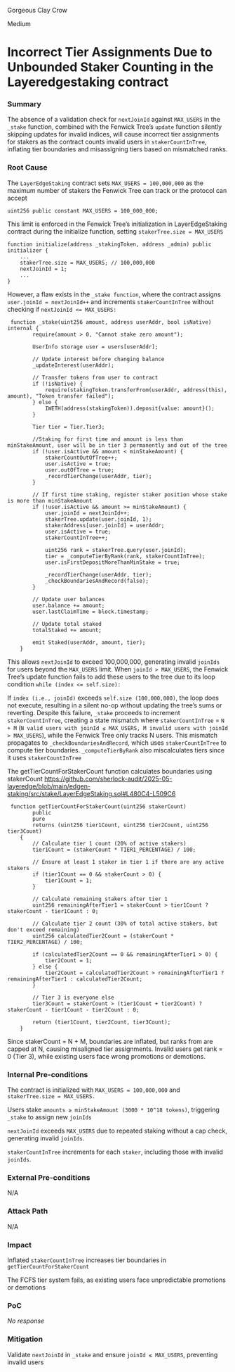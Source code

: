 Gorgeous Clay Crow

Medium

# Incorrect Tier Assignments Due to Unbounded Staker Counting in the Layeredgestaking contract

### Summary

The absence of a validation check for `nextJoinId` against `MAX_USERS` in the `_stake` function, combined with the Fenwick Tree’s `update` function silently skipping updates for invalid indices, will cause incorrect tier assignments for stakers as the contract counts invalid users in `stakerCountInTree`, inflating tier boundaries and misassigning tiers based on mismatched ranks.

### Root Cause

The `LayerEdgeStaking` contract sets `MAX_USERS = 100,000,000` as the maximum number of stakers the Fenwick Tree can track or the protocol can accept
```solidity
uint256 public constant MAX_USERS = 100_000_000;
```
This limit is enforced in the Fenwick Tree’s initialization in LayerEdgeStaking contract during the initialize function, setting `stakerTree.size = MAX_USERS`
```solidity
function initialize(address _stakingToken, address _admin) public initializer {
    ...
    stakerTree.size = MAX_USERS; // 100,000,000
    nextJoinId = 1;
    ...
}
```
However, a flaw exists in the `_stake function`, where the contract assigns `user.joinId = nextJoinId++` and increments `stakerCountInTree` without checking if `nextJoinId <= MAX_USERS:`
```solidity
 function _stake(uint256 amount, address userAddr, bool isNative) internal {
        require(amount > 0, "Cannot stake zero amount");

        UserInfo storage user = users[userAddr];

        // Update interest before changing balance
        _updateInterest(userAddr);

        // Transfer tokens from user to contract
        if (!isNative) {
            require(stakingToken.transferFrom(userAddr, address(this), amount), "Token transfer failed");
        } else {
            IWETH(address(stakingToken)).deposit{value: amount}();
        }

        Tier tier = Tier.Tier3;

        //Staking for first time and amount is less than minStakeAmount, user will be in tier 3 permanently and out of the tree
        if (!user.isActive && amount < minStakeAmount) {
            stakerCountOutOfTree++;
            user.isActive = true;
            user.outOfTree = true;
            _recordTierChange(userAddr, tier);
        }

        // If first time staking, register staker position whose stake is more than minStakeAmount
        if (!user.isActive && amount >= minStakeAmount) {
            user.joinId = nextJoinId++;
            stakerTree.update(user.joinId, 1);
            stakerAddress[user.joinId] = userAddr;
            user.isActive = true;
            stakerCountInTree++;

            uint256 rank = stakerTree.query(user.joinId);
            tier = _computeTierByRank(rank, stakerCountInTree);
            user.isFirstDepositMoreThanMinStake = true;

            _recordTierChange(userAddr, tier);
            _checkBoundariesAndRecord(false);
        }

        // Update user balances
        user.balance += amount;
        user.lastClaimTime = block.timestamp;

        // Update total staked
        totalStaked += amount;

        emit Staked(userAddr, amount, tier);
    }
```

This allows `nextJoinId` to exceed 100,000,000, generating invalid `joinIds` for users beyond the `MAX_USERS` limit. When `joinId > MAX_USERS`, the Fenwick Tree’s update function fails to add these users to the tree due to its loop condition `while (index <= self.size):`

If `index (i.e., joinId)` exceeds `self.size (100,000,000)`, the loop does not execute, resulting in a silent no-op without updating the tree’s sums or reverting. Despite this failure, `_stake` proceeds to increment `stakerCountInTree`, creating a state mismatch where `stakerCountInTree` = `N + M` (`N valid users with joinId ≤ MAX_USERS, M invalid users with joinId > MAX_USERS`), while the Fenwick Tree only tracks N users. This mismatch propagates to `_checkBoundariesAndRecord`, which uses `stakerCountInTree` to compute tier boundaries. `_computeTierByRank` also miscalculates tiers since it uses `stakerCountInTree`

The getTierCountForStakerCount function calculates boundaries using stakerCount
https://github.com/sherlock-audit/2025-05-layeredge/blob/main/edgen-staking/src/stake/LayerEdgeStaking.sol#L480C4-L509C6

```solidity
 function getTierCountForStakerCount(uint256 stakerCount)
        public
        pure
        returns (uint256 tier1Count, uint256 tier2Count, uint256 tier3Count)
    {
        // Calculate tier 1 count (20% of active stakers)
        tier1Count = (stakerCount * TIER1_PERCENTAGE) / 100;

        // Ensure at least 1 staker in tier 1 if there are any active stakers
        if (tier1Count == 0 && stakerCount > 0) {
            tier1Count = 1;
        }

        // Calculate remaining stakers after tier 1
        uint256 remainingAfterTier1 = stakerCount > tier1Count ? stakerCount - tier1Count : 0;

        // Calculate tier 2 count (30% of total active stakers, but don't exceed remaining)
        uint256 calculatedTier2Count = (stakerCount * TIER2_PERCENTAGE) / 100;

        if (calculatedTier2Count == 0 && remainingAfterTier1 > 0) {
            tier2Count = 1;
        } else {
            tier2Count = calculatedTier2Count > remainingAfterTier1 ? remainingAfterTier1 : calculatedTier2Count;
        }

        // Tier 3 is everyone else
        tier3Count = stakerCount > (tier1Count + tier2Count) ? stakerCount - tier1Count - tier2Count : 0;

        return (tier1Count, tier2Count, tier3Count);
    }
```

Since stakerCount = N + M, boundaries are inflated, but ranks from are capped at N, causing misaligned tier assignments. Invalid users get rank = 0 (Tier 3), while existing users face wrong promotions or demotions. 


### Internal Pre-conditions

The contract is initialized with `MAX_USERS = 100,000,000` and `stakerTree.size = MAX_USERS.`

Users stake `amounts ≥ minStakeAmount (3000 * 10^18 tokens)`, triggering `_stake` to assign new `joinIds`

`nextJoinId` exceeds `MAX_USERS` due to repeated staking without a cap check, generating invalid `joinIds`.

`stakerCountInTree` increments for each `staker`, including those with invalid `joinIds`.



### External Pre-conditions

N/A

### Attack Path

N/A

### Impact

Inflated `stakerCountInTree` increases tier boundaries in `getTierCountForStakerCount`

The FCFS tier system fails, as existing users face unpredictable promotions or demotions 

### PoC

_No response_

### Mitigation

Validate `nextJoinId` in `_stake` and ensure `joinId ≤ MAX_USERS`, preventing invalid users 
